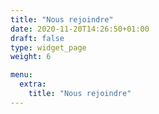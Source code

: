 ```yaml
---
title: "Nous rejoindre"
date: 2020-11-20T14:26:50+01:00
draft: false
type: widget_page
weight: 6

menu:
  extra:
    title: "Nous rejoindre"
---
```

